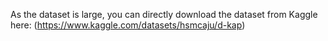 As the dataset is large, you can directly download the dataset from Kaggle here: (https://www.kaggle.com/datasets/hsmcaju/d-kap)
